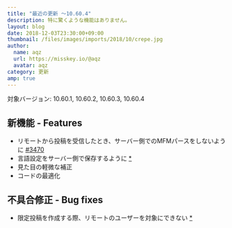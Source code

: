 ```yaml
---
title: "最近の更新 ～10.60.4"
description: 特に驚くような機能はありません。
layout: blog
date: 2018-12-03T23:30:00+09:00
thumbnail: /files/images/imports/2018/10/crepe.jpg
author:
  name: aqz
  url: https://misskey.io/@aqz
  avatar: aqz
category: 更新
amp: true
---
```

対象バージョン: 10.60.1, 10.60.2, 10.60.3, 10.60.4

## 新機能 - Features
- リモートから投稿を受信したとき、サーバー側でのMFMパースをしないように [#3470](https://github.com/syuilo/misskey/pull/3470)
- 言語設定をサーバー側で保存するように [*](https://github.com/syuilo/misskey/commit/45bee7cc2f39aa6a3f7371ae02d2d0271d3291af)
- 見た目の軽微な補正
- コードの最適化

## 不具合修正 - Bug fixes
- 限定投稿を作成する際、リモートのユーザーを対象にできない [*](https://github.com/syuilo/misskey/commit/e264a49b081963b2839bd5035c9dce31716bac81)